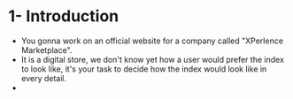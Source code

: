 # 1- Introduction
* You gonna work on an official website for a company called "XPerIence Marketplace".
* It is a digital store, we don't know yet how a user would prefer the index to look like, it's your task to decide how the index would look like in every detail.
* 
